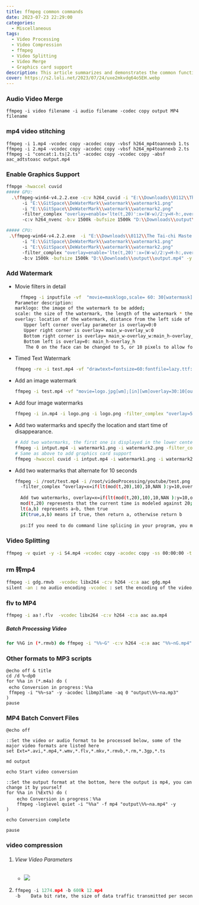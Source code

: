 ```yaml
---
title: ffmpeg common commands
date: 2023-07-23 22:29:00
categories:
  - Miscellaneous
tags: 
  - Video Processing
  - Video Compression
  - ffmpeg
  - Video Splitting
  - Video Merge
  - Graphics card support
description: This article summarizes and demonstrates the common functions and commands of ffmpeg, a powerful media processing tool. The article lists the specific commands for ffmpeg to perform these operations, such as video capture camera commands, audio and video conversion commands, commands to take screenshots of the video, commands to add watermarks to the video, etc. All the ffmpeg commands in the article are summarized and shown. All the ffmpeg commands in the article are exemplified and explained, which is easy for readers to understand and memorize. Finally, the article gives some advanced usage of ffmpeg, such as using filters to process videos, processing GIF motion pictures, etc.
cover: https://s2.loli.net/2023/07/24/uxe2mkvdq64o5EH.webp
---
```


### Audio Video Merge

```shell
ffmpeg -i video filename -i audio filename -codec copy output MP4 filename
```

### mp4 video stitching

```shell
ffmpeg -i 1.mp4 -vcodec copy -acodec copy -vbsf h264_mp4toannexb 1.ts ffmpeg -i 2.mp4 -vcodec copy -acodec copy -vbsf h264_mp4toannexb 2.ts ffmpeg -i "concat:1.ts|2.ts" -acodec copy -vcodec copy -absf aac_adtstoasc output.mp4
```



### Enable Graphics Support

```bash
ffmpge -hwaccel cuvid
##### GPU:
  .\ffmpeg-win64-v4.2.2.exe -c:v h264_cuvid -i "E:\\Downloads\\0112\\The Tai-chi Maste qq.mp4"
      -i "E:\\GitSpace\\DeWaterMark\\watermark\\watermark1.png"
      -i "E:\\GitSpace\\DeWaterMark\\watermark\\watermark2.png"
      -filter_complex "overlay=enable='lte(t,20)':x=(W-w)/2:y=H-h:,overlay=enable='gt(mod(t,31),20)':x=W-w:y=0"
      -c:v h264_nvenc -b:v 1500k -bufsize 1500k "D:\\Downloads\\output\\output.mp4" -y

##### CPU:
 .\ffmpeg-win64-v4.2.2.exe  -i "E:\\Downloads\\0112\\The Tai-chi Maste aa.mp4"
      -i "E:\\GitSpace\\DeWaterMark\\watermark\\watermark1.png"
      -i "E:\\GitSpace\\DeWaterMark\\watermark\\watermark2.png"
      -filter_complex "overlay=enable='lte(t,20)':x=(W-w)/2:y=H-h:,overlay=enable='gt(mod(t,31),20)':x=W-w:y=0"
      -b:v 1500k -bufsize 1500k "D:\\Downloads\\output\\output.mp4" -y

```

### Add Watermark

* Movie filters in detail

  ```bash
    ffmpeg -i inputfile -vf  "movie=masklogo,scale= 60: 30[watermask]; [in] [watermask] overlay=30:10 [out]" outfile
  Parameter description:
  marklogo: the image of the watermark to be added;
  scale: the size of the watermark, the length of the watermark * the height of the watermark;
  overlay: location of the watermark, distance from the left side of the screen * distance from the top side of the screen; mainW main video width, mainH main video height, overlayW watermark width, overlayH watermark height
  　　Upper left corner overlay parameter is overlay=0:0
  　　Upper right corner is overlay= main_w-overlay_w:0
  　　Bottom right corner is overlay= main_w-overlay_w:main_h-overlay_h
  　　Bottom left is overlay=0: main_h-overlay_h
      The 0 on the face can be changed to 5, or 10 pixels to allow for more white space.
  ```

* Timed Text Watermark

  ```bash
  ffmpeg -re -i test.mp4 -vf "drawtext=fontsize=60:fontfile=lazy.ttf:text='{localtime\:%Y\-%m-%d %H-%M-%S}':fontcolor=green:box=1:boxcolor=yellow:enable=lt(mod(t\, 3)\, 1)" out.mp4
  ```

* Add an image watermark

  ```bash
  ffmpeg -i test.mp4 -vf "movie=logo.jpg[wm];[in][wm]overlay=30:10[out]" image_out.mp4
  ```

* Add four image watermarks

  ```bash
  ffmpeg -i in.mp4 -i logo.png -i logo.png -filter_complex "overlay=5:5, overlay=x=W-w:y=5" in_out_mul_watermark.mp4
  ```
* Add two watermarks and specify the location and start time of disappearance.
  ```bash
  # Add two watermarks, the first one is displayed in the lower center, showing time 0-20 seconds, and the second one is displayed in the upper right, showing time 20-31 seconds.
  ffmpeg -i intput.mp4 -i watermark1.png -i watermark2.png -filter_complex "overlay=enable='lte(t,20)':x=(W-w)/2:y=H-h:,overlay=enable='gt( mod(t,31),20)':x=W-w:y=0" output.mp4 -y
  # Same as above to add graphics card support
  ffmpeg -hwaccel cuvid -i intput.mp4 -i watermark1.png -i watermark2.png -filter_complex "overlay=enable='lte(t,20)':x=(W-w)/2:y=H-h:,overlay =enable='gt(mod(t,31),20)':x=W-w:y=0" -vcodec h264_nvenc output.mp4 -y
  ```
* Add two watermarks that alternate for 10 seconds
  ```bash
  ffmpeg -i /root/test.mp4 -i /root/videoProcessing/youtube/test.png -i /root/test.png 
    -filter_complex “overlay=x=if(lt(mod(t,20),10),10,NAN ):y=10,overlay=x=if(gt(mod(t,20),10),main_w-273,NAN ) :y=main_h-113,subtitles=/root/test.srt :force_style=‘Fontsize=14’” /root/test3.mp4
    
    Add two watermarks, overlay=x=if(lt(mod(t,20),10),10,NAN ):y=10,overlay=x=if(gt(mod(t,20),10),main_w-273,NAN ) These two use a function that represents that the watermarks are alternating.
    mod(t,20) represents that the current time is modeled against 20;
    lt(a,b) represents a<b, then true
    if(true,a,b) means if true, then return a, otherwise return b
    
    ps:If you need to do command line splicing in your program, you must remember to escape, otherwise you will report an error.
  ```
### Video Splitting

```bash
ffmpeg -v quiet -y -i S4.mp4 -vcodec copy -acodec copy -ss 00:00:00 -t 00:07:12 -sn S01E01.mp4 -ss denotes the start time of video segmentation, -t denotes the segmentation duration
```

### rm 转mp4

```bash
ffmpeg -i gdg.rmvb  -vcodec libx264 -c:v h264 -c:a aac gdg.mp4 
silent -an : no audio encoding -vcodec : set the encoding of the video, I'm using x264 here -b : this is the bitrate -f : force to use the format -y : auto lose y confirmation
```

### flv to MP4

```bash
ffmpeg -i aa！.flv  -vcodec libx264 -c:v h264 -c:a aac aa.mp4
```

##### Batch Processing Video

```bash
for %%G in (*.rmvb) do ffmpeg -i "%%~G" -c:v h264 -c:a aac "%%~nG.mp4" for %%G in (*.rm) do ffmpeg -i "%%~G" -c:v h264 -c:a aac "%%~nG.mp4"
```

### Other formats to MP3 scripts

```
@echo off & title
cd /d %~dp0
for %%a in (*.m4a) do (
 echo Conversion in progress：%%a
 ffmpeg -i "%%~sa" -y -acodec libmp3lame -aq 0 "output\%%~na.mp3"
)
pause
```

### MP4 Batch Convert Files

```shell
@echo off

::Set the video or audio format to be processed below, some of the major video formats are listed here
set Ext=*.avi,*.mp4,*.wmv,*.flv,*.mkv,*.rmvb,*.rm,*.3gp,*.ts

md output

echo Start video conversion

::Set the output format at the bottom, here the output is mp4, you can change it by yourself
for %%a in (%Ext%) do (
	echo Conversion in progress：%%a
	ffmpeg -loglevel quiet -i "%%a" -f mp4 "output\%%~na.mp4" -y
)

echo Conversion complete

pause
```

### video compression

1. ###### View Video Parameters

   * ![](https://s2.loli.net/2023/07/23/jiJu5TCVg28LvlH.png)

2. ```python
   ffmpeg -i 1274.mp4 -b 600k 12.mp4
   -b    Data bit rate, the size of data traffic transmitted per second (kb/s), the bit rate set in this command is 600k, which is one-eighth of the original video.
   ```

‍

